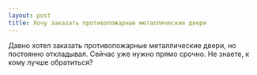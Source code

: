 ```yaml
---
layout: post 
title: Хочу заказать противопожарные металлические двери 
--- 
```

Давно хотел заказать противопожарные металлические двери, но постоянно откладывал. Сейчас уже нужно прямо срочно. Не знаете, к кому лучше обратиться?